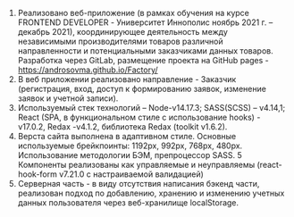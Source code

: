 1. Реализовано веб-приложение (в рамках обучения на курсе FRONTEND DEVELOPER - Университет Иннополис ноябрь 2021 г. – декабрь 2021), координирующее деятельность между независимыми
производителями товаров различной направленности и потенциальными заказчиками
данных товаров.
Разработка через GitLab, размещение проекта на GitHub pages -
https://androsovma.github.io/Factory/
2. В веб приложении реализовано направление - Заказчик (регистрация, вход, доступ к
формированию заявок, изменение заявок и учетной записи).
3. Используемый стек технологий – Node-v14.17.3; SASS(SCSS) – v4.14,1; React (SPA, в
функциональном стиле с использование hooks) - v17.0.2, Redax -v4.1.2, библиотека Redax
(toolkit v1.6.2).
4. Верста сайта выполнена в адаптивном стиле. Основные используемые брейкпоинты:
1192px, 992px, 768px, 480px. Использование методологии БЭМ, препроцессор SASS.
5 Компоненты реализованы как управляемые и неуправляемы (react-hook-form v7.21.0 с
настраиваемой валидацией)
6. Серверная часть - в виду отсутствия написания бэкенд части, реализован подход по
добавлению, хранению и изменению учетных данных пользователя через веб-хранилище
localStorage.
